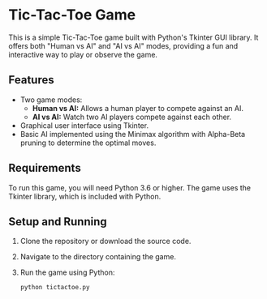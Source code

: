 # Tic-Tac-Toe Game

This is a simple Tic-Tac-Toe game built with Python's Tkinter GUI library. It offers both "Human vs AI" and "AI vs AI" modes, providing a fun and interactive way to play or observe the game.

## Features

- Two game modes:
  - **Human vs AI:** Allows a human player to compete against an AI.
  - **AI vs AI:** Watch two AI players compete against each other.
- Graphical user interface using Tkinter.
- Basic AI implemented using the Minimax algorithm with Alpha-Beta pruning to determine the optimal moves.

## Requirements

To run this game, you will need Python 3.6 or higher. The game uses the Tkinter library, which is included with Python.

## Setup and Running

1. Clone the repository or download the source code.
2. Navigate to the directory containing the game.
3. Run the game using Python:

   ```bash
   python tictactoe.py
